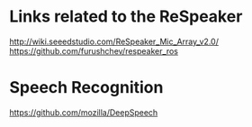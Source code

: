 # Links related to the ReSpeaker

http://wiki.seeedstudio.com/ReSpeaker_Mic_Array_v2.0/ 
https://github.com/furushchev/respeaker_ros 


# Speech Recognition

https://github.com/mozilla/DeepSpeech

